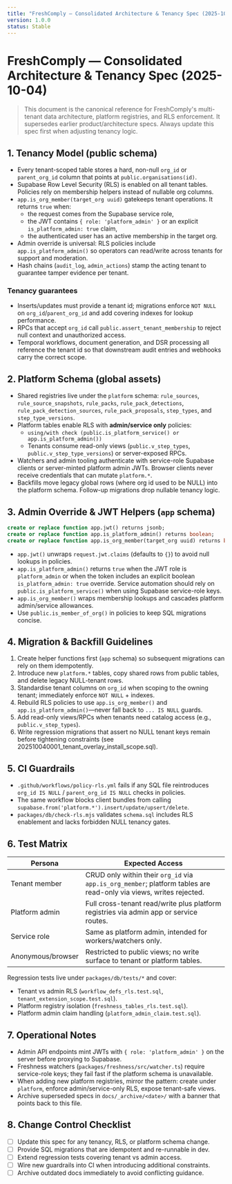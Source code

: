 ```yaml
---
title: "FreshComply — Consolidated Architecture & Tenancy Spec (2025-10-04)"
version: 1.0.0
status: Stable
---
```









# FreshComply — Consolidated Architecture & Tenancy Spec (2025-10-04)

> This document is the canonical reference for FreshComply's multi-tenant data architecture, platform registries, and RLS enforcement. It supersedes earlier product/architecture specs. Always update this spec first when adjusting tenancy logic.

## 1. Tenancy Model (public schema)

- Every tenant-scoped table stores a hard, non-null `org_id` or `parent_org_id` column that points at `public.organisations(id)`.
- Supabase Row Level Security (RLS) is enabled on all tenant tables. Policies rely on membership helpers instead of nullable org columns.
- `app.is_org_member(target_org uuid)` gatekeeps tenant operations. It returns `true` when:
  - the request comes from the Supabase service role,
  - the JWT contains `{ role: 'platform_admin' }` or an explicit `is_platform_admin: true` claim,
  - the authenticated user has an active membership in the target org.
- Admin override is universal: RLS policies include `app.is_platform_admin()` so operators can read/write across tenants for support and moderation.
- Hash chains (`audit_log`, `admin_actions`) stamp the acting tenant to guarantee tamper evidence per tenant.

### Tenancy guarantees

- Inserts/updates must provide a tenant id; migrations enforce `NOT NULL` on `org_id`/`parent_org_id` and add covering indexes for lookup performance.
- RPCs that accept `org_id` call `public.assert_tenant_membership` to reject null context and unauthorized access.
- Temporal workflows, document generation, and DSR processing all reference the tenant id so that downstream audit entries and webhooks carry the correct scope.

## 2. Platform Schema (global assets)

- Shared registries live under the `platform` schema: `rule_sources`, `rule_source_snapshots`, `rule_packs`, `rule_pack_detections`, `rule_pack_detection_sources`, `rule_pack_proposals`, `step_types`, and `step_type_versions`.
- Platform tables enable RLS with **admin/service only** policies:
  - `using/with check (public.is_platform_service() or app.is_platform_admin())`
  - Tenants consume read-only views (`public.v_step_types`, `public.v_step_type_versions`) or server-exposed RPCs.
- Watchers and admin tooling authenticate with service-role Supabase clients or server-minted platform admin JWTs. Browser clients never receive credentials that can mutate `platform.*`.
- Backfills move legacy global rows (where org id used to be NULL) into the platform schema. Follow-up migrations drop nullable tenancy logic.

## 3. Admin Override & JWT Helpers (`app` schema)

```sql
create or replace function app.jwt() returns jsonb;
create or replace function app.is_platform_admin() returns boolean;
create or replace function app.is_org_member(target_org uuid) returns boolean;
```

- `app.jwt()` unwraps `request.jwt.claims` (defaults to `{}`) to avoid null lookups in policies.
- `app.is_platform_admin()` returns `true` when the JWT role is `platform_admin` or when the token includes an explicit boolean `is_platform_admin: true` override. Service automation should rely on `public.is_platform_service()` when using Supabase service-role keys.
- `app.is_org_member()` wraps membership lookups and cascades platform admin/service allowances.
- Use `public.is_member_of_org()` in policies to keep SQL migrations concise.

## 4. Migration & Backfill Guidelines

1. Create helper functions first (`app` schema) so subsequent migrations can rely on them idempotently.
2. Introduce new `platform.*` tables, copy shared rows from public tables, and delete legacy NULL-tenant rows.
3. Standardise tenant columns on `org_id` when scoping to the owning tenant; immediately enforce `NOT NULL` + indexes.
4. Rebuild RLS policies to use `app.is_org_member()` and `app.is_platform_admin()`—never fall back to `... IS NULL` guards.
5. Add read-only views/RPCs when tenants need catalog access (e.g., `public.v_step_types`).
6. Write regression migrations that assert no NULL tenant keys remain before tightening constraints (see 202510040001_tenant_overlay_install_scope.sql).

## 5. CI Guardrails

- `.github/workflows/policy-rls.yml` fails if any SQL file reintroduces `org_id IS NULL` / `parent_org_id IS NULL` checks in policies.
- The same workflow blocks client bundles from calling `supabase.from('platform.*').insert/update/upsert/delete`.
- `packages/db/check-rls.mjs` validates `schema.sql` includes RLS enablement and lacks forbidden NULL tenancy gates.

## 6. Test Matrix

| Persona | Expected Access |
|---------|-----------------|
| Tenant member | CRUD only within their `org_id` via `app.is_org_member`; platform tables are read-only via views, writes rejected. |
| Platform admin | Full cross-tenant read/write plus platform registries via admin app or service routes. |
| Service role | Same as platform admin, intended for workers/watchers only. |
| Anonymous/browser | Restricted to public views; no write surface to tenant or platform tables. |

Regression tests live under `packages/db/tests/*` and cover:
- Tenant vs admin RLS (`workflow_defs_rls.test.sql`, `tenant_extension_scope.test.sql`).
- Platform registry isolation (`freshness_tables_rls.test.sql`).
- Platform admin claim handling (`platform_admin_claim.test.sql`).

## 7. Operational Notes

- Admin API endpoints mint JWTs with `{ role: 'platform_admin' }` on the server before proxying to Supabase.
- Freshness watchers (`packages/freshness/src/watcher.ts`) require service-role keys; they fail fast if the platform schema is unavailable.
- When adding new platform registries, mirror the pattern: create under `platform`, enforce admin/service-only RLS, expose tenant-safe views.
- Archive superseded specs in `docs/_archive/<date>/` with a banner that points back to this file.

## 8. Change Control Checklist

- [ ] Update this spec for any tenancy, RLS, or platform schema change.
- [ ] Provide SQL migrations that are idempotent and re-runnable in dev.
- [ ] Extend regression tests covering tenant vs admin access.
- [ ] Wire new guardrails into CI when introducing additional constraints.
- [ ] Archive outdated docs immediately to avoid conflicting guidance.
